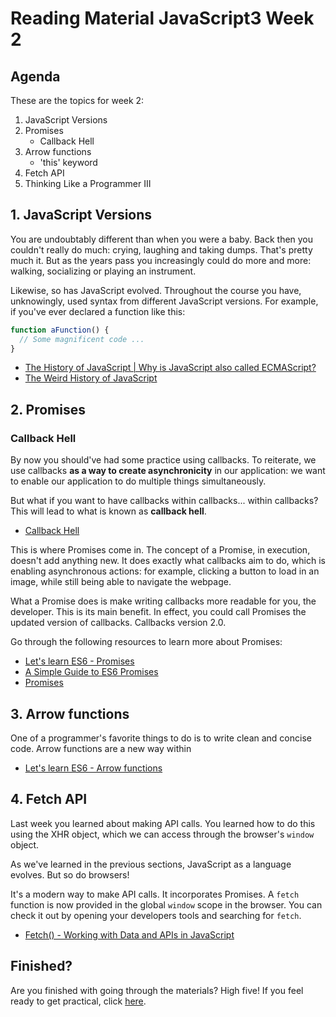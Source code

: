 # Reading Material JavaScript3 Week 2

## Agenda

These are the topics for week 2:

1. JavaScript Versions
2. Promises
   - Callback Hell
3. Arrow functions
   - 'this' keyword
4. Fetch API
5. Thinking Like a Programmer III

## 1. JavaScript Versions

You are undoubtably different than when you were a baby. Back then you couldn't really do much: crying, laughing and taking dumps. That's pretty much it. But as the years pass you increasingly could do more and more: walking, socializing or playing an instrument.

Likewise, so has JavaScript evolved. Throughout the course you have, unknowingly, used syntax from different JavaScript versions. For example, if you've ever declared a function like this:

```js
function aFunction() {
  // Some magnificent code ...
}
```

- [The History of JavaScript | Why is JavaScript also called ECMAScript?](https://www.youtube.com/watch?v=JpwxjkpZfhY)
- [The Weird History of JavaScript](https://www.youtube.com/watch?v=Sh6lK57Cuk4)

## 2. Promises

### Callback Hell

By now you should've had some practice using callbacks. To reiterate, we use callbacks **as a way to create asynchronicity** in our application: we want to enable our application to do multiple things simultaneously.

But what if you want to have callbacks within callbacks... within callbacks? This will lead to what is known as **callback hell**.

- [Callback Hell](http://callbackhell.com/)

This is where Promises come in. The concept of a Promise, in execution, doesn't add anything new. It does exactly what callbacks aim to do, which is enabling asynchronous actions: for example, clicking a button to load in an image, while still being able to navigate the webpage.

What a Promise does is make writing callbacks more readable for you, the developer. This is its main benefit. In effect, you could call Promises the updated version of callbacks. Callbacks version 2.0.

Go through the following resources to learn more about Promises:

- [Let's learn ES6 - Promises](https://www.youtube.com/watch?v=vQ3MoXnKfuQ)
- [A Simple Guide to ES6 Promises](https://codeburst.io/a-simple-guide-to-es6-promises-d71bacd2e13a)
- [Promises](https://www.github.com/hackyourfuture/fundamentals/blob/master/fundamentals/promises.md)

## 3. Arrow functions

One of a programmer's favorite things to do is to write clean and concise code. Arrow functions are a new way within

- [Let's learn ES6 - Arrow functions](https://www.youtube.com/watch?v=oTRujqZYhrU)

## 4. Fetch API

Last week you learned about making API calls. You learned how to do this using the XHR object, which we can access through the browser's `window` object.

As we've learned in the previous sections, JavaScript as a language evolves. But so do browsers!

It's a modern way to make API calls. It incorporates Promises. A `fetch` function is now provided in the global `window` scope in the browser. You can check it out by opening your developers tools and searching for `fetch`.

- [Fetch() - Working with Data and APIs in JavaScript](https://www.youtube.com/watch?v=tc8DU14qX6I)

## Finished?

Are you finished with going through the materials? High five! If you feel ready to get practical, click [here](./MAKEME.md).
